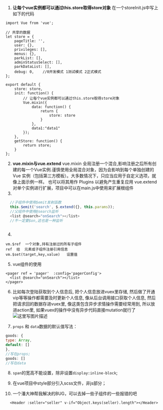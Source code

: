 1. **让每个vue实例都可以通过this.store取得store对象**
  在一个storeInit.js中写上如下的代码
  ```
  import Vue from 'vue';
  
  // 共享的数据
  let store = {
      pageTitle: '',
      user: {},
      privileges: [],
      menus: {},
      parkList: [],
      adminStatusSelect: [],
      parkDataList: [],
      debug: 0,    //0开发模式 1测试模式 2正式模式
  };
  
  export default {
      store: store,
      init: function() {
          // 让每个vue实例都可以通过this.store取得store对象
          Vue.mixin({
              data: function() {
                  return {
                      store: store
                  }
              },
              data1:"data1"
          });
      },
      getStore: function() {
          return store;
      }
  };
  ```
2. **vue.mixin与vue.extend**
   vue.mixin 全局注册一个混合,影响注册之后所有创建的每一个Vue实例.谨慎使用全局混合对象，因为会影响到每个单独创建的 Vue 实例（包括第三方模板）。大多数情况下，只应当应用于自定义选项，就像上面示例一样。 也可以将其用作 Plugins 以避免产生重复应用
   	vue.extend对单个实例进行扩展，项目中可以在main.js中使用来扩展根组件
3. 
  ```javascript
  	//子组件中使用$emit发射函数
  	this.$emit('search', $.extend({}, this.params));
  	//父组件中使用@search监听
  	<list @search="onSearch"></list> 
  	//不一定要$on,这也是一种监听
    
  ```
4. 

  ```
  vm.$ref  一个对象,持有注册过的所有子组件
  ref  给  元素或子组件注册引用信息
  vm.$set(target,key,value)   设置值
  ```
5. vue组件的使用

  ```
  <pager ref = 'pager'  :config='pagerConfig'>
  	<list @search="onSearch"></list>
  </pager>
  ```

6. 比如每次登陆获取到个人信息后, 把个人信息放进vuex里存储,  然后做了开通vip等等操作都需要及时更新个人信息,   像从后台调用接口获取个人信息, 然后把请求回的数据存进vuex里,  像这类包含异步求情操作需要经常用到, 所以放进action里,  如果vuex的操作中没有异步代码直接mutation就行了
   ![这里写图片描述](https://img-blog.csdn.net/20180528103715298?watermark/2/text/aHR0cHM6Ly9ibG9nLmNzZG4ubmV0L1N0ZXBoZW5fX1d1/font/5a6L5L2T/fontsize/400/fill/I0JBQkFCMA==/dissolve/70)

7. `props` 和 `data`数据的默认值写法：

  ```javascript
  goods: {
  type: Array,
  default: []
  },
  //写在props;
  goods: [] 
  //写在data
  ```
8. `span`的宽高不能设置，除非设置`display:inline-block`;

9. 在vue项目中style部分引入scss文件，非js部分；

10. 一个潘大神帮我解决的BUG，可以去掉一些子组件的一些报错的吧

  ```
  	<Header :seller="seller" v-if="Object.keys(seller).length"></Header>
  ```